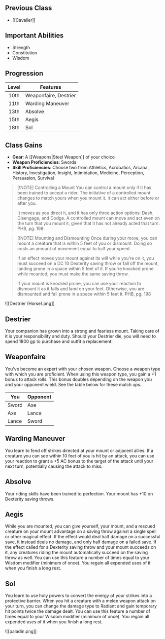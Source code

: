 ## Previous Class
- [[Cavalier]]
## Important Abilities
- Strength
- Constitution
- Wisdom
## Progression
| Level | Features              |
| :---: | --------------------- |
| 10th  | Weaponfaire, Destrier |
| 11th  | Warding Maneuver      |
| 13th  | Absolve               |
| 15th  | Aegis                 |
| 18th  | Sol                   |
## Class Gains
- **Gear**: A [[Weapons|Steel Weapon]] of your choice 
- **Weapon Proficiencies**: Swords
- **Skill Proficiencies**: Choose two from Athletics, Acrobatics, Arcana, History, Investigation, Insight, Intimidation, Medicine, Perception, Persuasion, Survival

> [!NOTE] Controlling a Mount
> You can control a mount only if it has been trained to accept a rider. The initiative of a controlled mount changes to match yours when you mount it. It can act either before or after you.
> 
> It moves as you direct it, and it has only three action options: Dash, Disengage, and Dodge. A controlled mount can move and act even on the turn that you mount it, given that it has not already acted that turn.
> PHB, pg. 198

> [!NOTE] Mounting and Dismounting
> Once during your move, you can mount a creature that is within 5 feet of you or dismount. Doing so costs an amount of movement equal to half your speed.
> 
> If an effect moves your mount against its will while you're on it, you must succeed on a DC 10 Dexterity saving throw or fall off the mount, landing prone in a space within 5 feet of it. If you're knocked prone while mounted, you must make the same saving throw.
> 
> If your mount is knocked prone, you can use your reaction to dismount it as it falls and land on your feet. Otherwise, you are dismounted and fall prone in a space within 5 feet it.
> PHB, pg. 198

![[Destrier (Horse).png]]
## Destrier
Your companion has grown into a strong and fearless mount. Taking care of it is your responsibility and duty. Should your Destrier die, you will need to spend 1800 gp to purchase and outfit a replacement.
## Weaponfaire
You've become an expert with your chosen weapon. Choose a weapon type with which you are proficient. When using this weapon type, you gain a +1 bonus to attack rolls. This bonus doubles depending on the weapon you and your opponent wield. See the table below for these match ups.

| You   | Opponent            |
| ----- | ------------------- |
| Sword | Axe                 |
| Axe   | Lance               |
| Lance | Sword               |

## Warding Maneuver
You learn to fend off strikes directed at your mount or adjacent allies.
If a creature you can see within 10 feet of you is hit by an attack, you can use your reaction to grant a +5 AC bonus to the target of the attack until your next turn, potentially causing the attack to miss.
## Absolve
Your riding skills have been trained to perfection.
Your mount has +10 on Dexterity saving throws.
## Aegis
While you are mounted, you can give yourself, your mount, and a rescued creature on your mount advantage on a saving throw against a single spell or other magical effect. If the effect would deal half damage on a successful save, it instead deals no damage, and only half damage on a failed save.
If the effect called for a Dexterity saving throw and your mount succeeds on it, any creatures riding the mount automatically succeed on the saving throw as well.
You can use this feature a number of times equal to your Wisdom modifier (minimum of once). You regain all expended uses of it when you finish a long rest.
## Sol
You learn to use holy powers to convert the energy of your strikes into a protective barrier.
When you hit a creature with a melee weapon attack on your turn, you can change the damage type to Radiant and gain temporary hit points twice the damage dealt.
You can use this feature a number of times equal to your Wisdom modifier (minimum of once). You regain all expended uses of it when you finish a long rest.

![[paladin.png]]